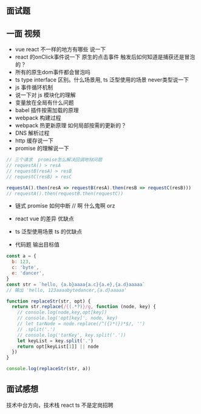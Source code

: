 ## 面试题

## 一面 视频

- vue react 不一样的地方有哪些 说一下
- react 的onClick事件说一下   原生的点击事件  触发后如何知道是捕获还是冒泡的？
- 所有的原生dom事件都会冒泡吗
- ts type interface 区别。什么场景用, ts 泛型使用的场景  never类型说一下
- js 事件循环机制
- 说一下对 js 模块化的理解
- 变量放在全局有什么问题
- babel 插件按需加载的原理
- webpack 构建过程
- webpack 热更新原理 如何局部按需的更新的？
- DNS 解析过程
- http 缓存说一下
- promise 的理解说一下

```js
// 三个请求  promise怎么解决回调地狱问题
// requestA() > resA
// requestB(resA) > resB
// requestC(resB) > resC

requestA().then(resA => requestB(resA).then(resB => requestC(resB)))
// requestA().then(requestB.then(requestC))
```

- 链式 promise 如何中断 // 啊 什么鬼啊 orz
- react vue 的差异 优缺点

- ts 泛型使用场景 ts 的优缺点

- 代码题 输出目标值

```js
const a = {
  b: 123,
  c: 'byte',
  e: 'dancer',
}
const str = `hello, {a.b}aaaa{a.c}{a.e},{a.d}aaaaa`
// 输出 'hello, 123aaaabytedancer,{a.d}aaaaa'

function replaceStr(str, opt) {
  return str.replace(/{(.*?)}/g, function (node, key) {
    // console.log(node,key,opt[key])
    // console.log('opt[key]', node, key)
    // let tarNode = node.replace(/^({)*(})*$/, '')
    // .split('.')
    // console.log('tarKey', key.split('.'))
    let keyList = key.split('.')
    return opt[keyList[1]] || node
  })
}

console.log(replaceStr(str, a))
```

## 面试感想

技术中台方向，技术栈 react ts 不是定岗招聘

